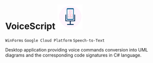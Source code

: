 # VoiceScript <img src=".\Gallery\icon.png" width="80" height="80" />

`WinForms` `Google Cloud Platform`  `Speech-to-Text`

Desktop application providing voice commands conversion into UML diagrams and the corresponding code signatures in C# language.


